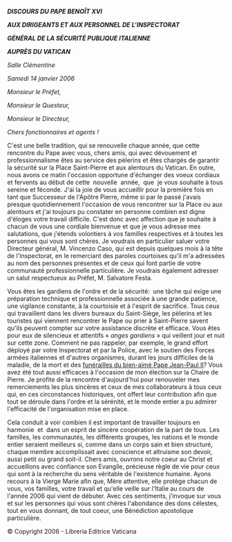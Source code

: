 ***DISCOURS DU PAPE BENOÎT XVI***

***AUX DIRIGEANTS ET AUX PERSONNEL DE L’INSPECTORAT***

***GÉNÉRAL DE LA SÉCURITÉ PUBLIQUE ITALIENNE***

***AUPRÈS DU VATICAN***

*Salle Clémentine*

*Samedi 14 janvier 2006*

*Monsieur le Préfet,*

*Monsieur le Questeur,*

*Monsieur le Directeur,*

*Chers fonctionnaires et agents !*

C'est une belle tradition, qui se renouvelle chaque année, que cette rencontre du Pape avec vous, chers amis, qui avec dévouement et professionnalisme êtes au service des pèlerins et êtes chargés de garantir la sécurité sur la Place Saint-Pierre et aux alentours du Vatican. En outre, nous avons ce matin l'occasion opportune d'échanger des voeux cordiaux et fervents au début de cette  nouvelle  année,  que  je vous souhaite à tous sereine et féconde. J'ai la joie de vous accueillir pour la première fois en tant que Successeur de l'Apôtre Pierre, même si par le passé j'avais presque quotidiennement l'occasion de vous rencontrer sur la Place ou aux alentours et j'ai toujours pu constater en personne combien est digne d'éloges votre travail difficile. C'est donc avec affection que je souhaite à chacun de vous une cordiale bienvenue et que je vous adresse mes salutations, que j'étends volontiers à vos familles respectives et à toutes les personnes qui vous sont chères. Je voudrais en particulier saluer votre Directeur général, M. Vincenzo Caso, qui est depuis quelques mois à la tête de l'Inspectorat, en le remerciant des paroles courtoises qu'il m'a adressées au nom des personnes présentes et de ceux qui font partie de votre communauté professionnelle particulière. Je voudrais également adresser un salut respectueux au Préfet, M. Salvatore Festa.

Vous êtes les gardiens de l'ordre et de la sécurité:  une tâche qui exige une préparation technique et professionnelle associée à une grande patience, une vigilance constante, à la courtoisie et à l'esprit de sacrifice. Tous ceux qui travaillent dans les divers bureaux du Saint-Siège, les pèlerins et les touristes qui viennent rencontrer le Pape ou prier à Saint-Pierre savent qu'ils peuvent compter sur votre assistance discrète et efficace. Vous êtes pour eux de silencieux et attentifs « *anges gardiens* » qui veillent jour et nuit sur cette zone. Comment ne pas rappeler, par exemple, le grand effort déployé par votre Inspectorat et par la Police, avec le soutien des Forces armées italiennes et d'autres organismes, durant les jours difficiles de la maladie, de la mort et des [funérailles du bien-aimé Pape Jean-Paul II](http://www.vatican.va/gpII/documents/index_fr.htm)? Vous avez été tout aussi efficaces à l'occasion de mon élection sur la Chaire de Pierre. Je profite de la rencontre d'aujourd'hui pour renouveler mes remerciements les plus sincères et ceux de mes collaborateurs à tous ceux qui, en ces circonstances historiques, ont offert leur contribution afin que tout se déroule dans l'ordre et la sérénité, et le monde entier a pu admirer l'efficacité de l'organisation mise en place.

Cela conduit à voir combien il est important de travailler toujours en harmonie  et  dans un esprit de sincère coopération de la part de tous. Les familles, les communautés, les différents groupes, les nations et le monde entier seraient meilleurs si, comme dans un corps sain et bien structuré, chaque membre accomplissait avec conscience et altruisme son devoir, aussi petit ou grand soit-il. Chers amis, ouvrons notre coeur au Christ et accueillons avec confiance son Evangile, précieuse règle de vie pour ceux qui sont à la recherche du sens véritable de l'existence humaine. Ayons recours à la Vierge Marie afin que, Mère attentive, elle protège chacun de vous, vos familles, votre travail et qu'elle veille sur l'Italie au cours de l'année 2006 qui vient de débuter. Avec ces sentiments, j'invoque sur vous et sur les personnes qui vous sont chères l'abondance des dons célestes, tout en vous donnant, de tout coeur, une Bénédiction apostolique particulière.

© Copyright 2006 - Libreria Editrice Vaticana